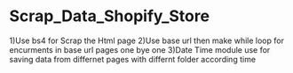 # Scrap_Data_Shopify_Store
1)Use bs4 for Scrap the Html page
2)Use base url then make while loop for encurments in base url pages one bye one
3)Date Time module use for saving data from differnet pages with differnt folder according time 
